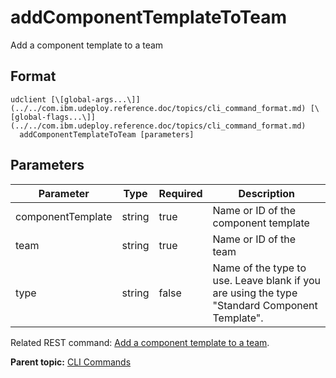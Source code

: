 # addComponentTemplateToTeam

Add a component template to a team

## Format

```
udclient [\[global-args...\]](../../com.ibm.udeploy.reference.doc/topics/cli_command_format.md) [\[global-flags...\]](../../com.ibm.udeploy.reference.doc/topics/cli_command_format.md)
  addComponentTemplateToTeam [parameters]
```

## Parameters

|Parameter|Type|Required|Description|
|---------|----|--------|-----------|
|componentTemplate|string|true|Name or ID of the component template|
|team|string|true|Name or ID of the team|
|type|string|false|Name of the type to use. Leave blank if you are using the type "Standard Component Template".|

Related REST command: [Add a component template to a team](rest_cli_componenttemplate_teams_put.md).

**Parent topic:** [CLI Commands](../../com.ibm.udeploy.reference.doc/topics/cli_commands.md)

